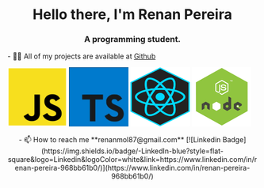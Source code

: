 <h1 align="center">Hello there, I'm Renan Pereira</h1>
<h3 align="center">A programming student.</h3>
- 👨‍💻 All of my projects are available at <a href="https://github.com/r3nanp"> Github</a>

<p align="left">
<img src="https://github.com/r3nanp/r3nanp/blob/master/javascript.png" alt="javascript" width="120" height="120"/>
<img src="https://github.com/r3nanp/r3nanp/blob/master/typescript%20(1).jpg" alt="typescript" width="120" height="120"/>
<img src="https://github.com/r3nanp/r3nanp/blob/master/react.jpg" alt="react" width="120" height="120"/>
<img src="https://github.com/r3nanp/r3nanp/blob/master/node.png" alt="node" width="120" height="120" />
</p>

<p align="center">
- 📫 How to reach me **renanmol87@gmail.com**
[![Linkedin Badge](https://img.shields.io/badge/-LinkedIn-blue?style=flat-square&logo=Linkedin&logoColor=white&link=https://www.linkedin.com/in/renan-pereira-968bb61b0/)](https://www.linkedin.com/in/renan-pereira-968bb61b0/)
</p>
